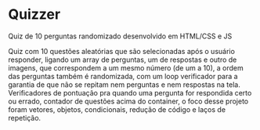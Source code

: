 # Quizzer
Quiz de 10 perguntas randomizado desenvolvido em HTML/CSS e JS

Quiz com 10 questões aleatórias que são selecionadas após o usuário responder, ligando um array de perguntas, um de respostas e outro de imagens, que correspondem 
a um mesmo número (de um a 10), a ordem das perguntas também é randomizada, com um loop verificador para a garantia de que não se repitam nem perguntas e nem respostas
 na tela. Verificadores de pontuação pra quando uma pergunta for respondida certo ou errado, contador de questões acima do container, o foco desse projeto foram vetores,
 objetos, condicionais, redução de código e laços de repetição.
